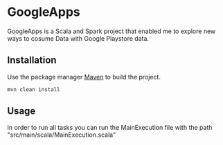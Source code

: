 # GoogleApps

GoogleApps is a Scala and Spark project that enabled me to explore new ways to cosume Data with Google Playstore data.

## Installation

Use the package manager [Maven](https://maven.apache.org/) to build the project.
```bash
mvn clean install
```

## Usage

In order to run all tasks you can run the MainExecution file with the path "src/main/scala/MainExecution.scala"

